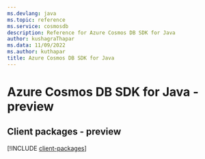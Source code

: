 ```yaml
---
ms.devlang: java
ms.topic: reference
ms.service: cosmosdb
description: Reference for Azure Cosmos DB SDK for Java
author: kushagraThapar
ms.data: 11/09/2022
ms.author: kuthapar
title: Azure Cosmos DB SDK for Java
---
```

# Azure Cosmos DB SDK for Java - preview

## Client packages - preview
[!INCLUDE [client-packages](cosmos-db-client-index.md)]
